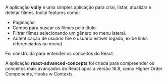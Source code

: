 
A aplicação <b>vidly</b> é uma simples aplicação para criar, listar, atualizar e deletar filmes. Inclui features como:

- Paginação
- Campo para buscar os filmes pelo título
- Filtrar filmes selecionando um gênero no menu lateral.
- Autenticação de usuário (Se o usuário estiver logado, exibe links diferenciados no menu)

Foi construída para entender os conceitos do React.

A aplicação <b>react-advanced-concepts</b> foi criada para compreender os conceitos mais avançados do React após a versão 16.8, como Higher Order Components, Hooks w Contexts.
